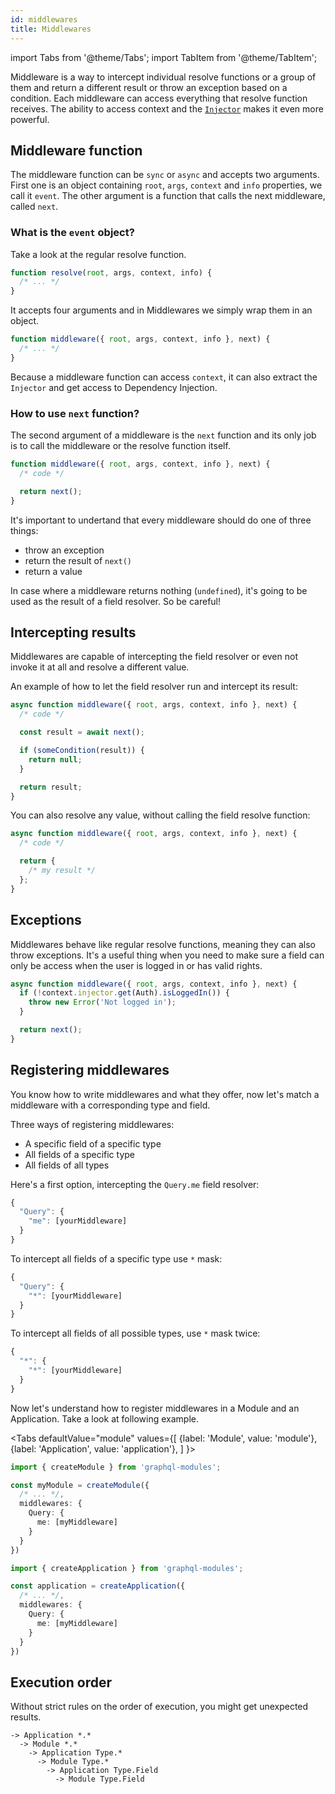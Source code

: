 ```yaml
---
id: middlewares
title: Middlewares
---
```


import Tabs from '@theme/Tabs';
import TabItem from '@theme/TabItem';

Middleware is a way to intercept individual resolve functions or a group of them and return a different result or throw an exception based on a condition. Each middleware can access everything that resolve function receives. The ability to access context and the [`Injector`](../di/introduction) makes it even more powerful.

## Middleware function

The middleware function can be `sync` or `async` and accepts two arguments. First one is an object containing `root`, `args`, `context` and `info` properties, we call it `event`. The other argument is a function that calls the next middleware, called `next`.

### What is the `event` object?

Take a look at the regular resolve function.

```typescript
function resolve(root, args, context, info) {
  /* ... */
}
```

It accepts four arguments and in Middlewares we simply wrap them in an object.

```typescript
function middleware({ root, args, context, info }, next) {
  /* ... */
}
```

Because a middleware function can access `context`, it can also extract the `Injector` and get access to Dependency Injection.

### How to use `next` function?

The second argument of a middleware is the `next` function and its only job is to call the middleware or the resolve function itself.

```typescript
function middleware({ root, args, context, info }, next) {
  /* code */

  return next();
}
```

It's important to undertand that every middleware should do one of three things:

- throw an exception
- return the result of `next()`
- return a value

In case where a middleware returns nothing (`undefined`), it's going to be used as the result of a field resolver. So be careful!

## Intercepting results

Middlewares are capable of intercepting the field resolver or even not invoke it at all and resolve a different value.

An example of how to let the field resolver run and intercept its result:

```typescript
async function middleware({ root, args, context, info }, next) {
  /* code */

  const result = await next();

  if (someCondition(result)) {
    return null;
  }

  return result;
}
```

You can also resolve any value, without calling the field resolve function:

```typescript
async function middleware({ root, args, context, info }, next) {
  /* code */

  return {
    /* my result */
  };
}
```

## Exceptions

Middlewares behave like regular resolve functions, meaning they can also throw exceptions. It's a useful thing when you need to make sure a field can only be access when the user is logged in or has valid rights.

```typescript
async function middleware({ root, args, context, info }, next) {
  if (!context.injector.get(Auth).isLoggedIn()) {
    throw new Error('Not logged in');
  }

  return next();
}
```

## Registering middlewares

You know how to write middlewares and what they offer, now let's match a middleware with a corresponding type and field.

Three ways of registering middlewares:

- A specific field of a specific type
- All fields of a specific type
- All fields of all types

Here's a first option, intercepting the `Query.me` field resolver:

```typescript
{
  "Query": {
    "me": [yourMiddleware]
  }
}
```

To intercept all fields of a specific type use `*` mask:

```typescript
{
  "Query": {
    "*": [yourMiddleware]
  }
}
```

To intercept all fields of all possible types, use `*` mask twice:

```typescript
{
  "*": {
    "*": [yourMiddleware]
  }
}
```

Now let's understand how to register middlewares in a Module and an Application. Take a look at following example.

<Tabs
defaultValue="module"
values={[
{label: 'Module', value: 'module'},
{label: 'Application', value: 'application'},
]
}>
<TabItem value="module">

```typescript
import { createModule } from 'graphql-modules';

const myModule = createModule({
  /* ... */,
  middlewares: {
    Query: {
      me: [myMiddleware]
    }
  }
})
```

</TabItem>
<TabItem value="application">

```typescript
import { createApplication } from 'graphql-modules';

const application = createApplication({
  /* ... */,
  middlewares: {
    Query: {
      me: [myMiddleware]
    }
  }
})
```

</TabItem>
</Tabs>

## Execution order

Without strict rules on the order of execution, you might get unexpected results.

```log
-> Application *.*
  -> Module *.*
    -> Application Type.*
      -> Module Type.*
        -> Application Type.Field
          -> Module Type.Field
```
